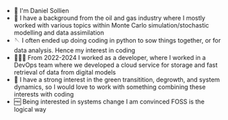 - 👋 I'm Daniel Sollien
- 👀 I have a background from the oil and gas industry where I mostly worked with various topics within Monte Carlo simulation/stochastic modelling and data assimilation
-  🪡 I often ended up doing coding in python to sow things together, or for data analysis. Hence my interest in coding
-  👨🏽‍💻 From 2022-2024 I worked as a developer, where I worked in a DevOps team where we developed a cloud service for storage and fast retrieval of data from digital models
- 💞️ I have a strong interest in the green transitition, degrowth, and system dynamics, so I would love to work with something combining these interests with coding
- 🆓 Being interested in systems change I am convinced FOSS is the logical way 


<!---
daniel-sol/daniel-sol is a ✨ special ✨ repository because its `README.md` (this file) appears on your GitHub profile.
You can click the Preview link to take a look at your changes.
--->
